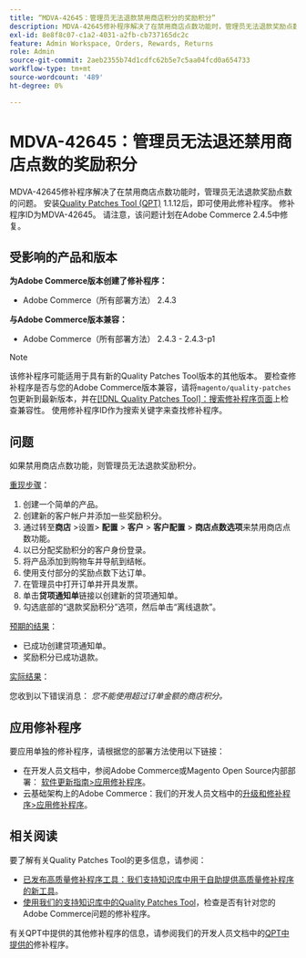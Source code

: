 ```yaml
---
title: “MDVA-42645：管理员无法退款禁用商店积分的奖励积分”
description: MDVA-42645修补程序解决了在禁用商店点数功能时，管理员无法退款奖励点数的问题。 安装[Quality Patches Tool (QPT)](/help/announcements/adobe-commerce-announcements/magento-quality-patches-released-new-tool-to-self-serve-quality-patches.md) 1.1.12后，即可使用此修补程序。 修补程序ID为MDVA-42645。 请注意，该问题计划在Adobe Commerce 2.4.5中修复。
exl-id: 8e8f8c07-c1a2-4031-a2fb-cb737165dc2c
feature: Admin Workspace, Orders, Rewards, Returns
role: Admin
source-git-commit: 2aeb2355b74d1cdfc62b5e7c5aa04fcd0a654733
workflow-type: tm+mt
source-wordcount: '489'
ht-degree: 0%

---
```


# MDVA-42645：管理员无法退还禁用商店点数的奖励积分

MDVA-42645修补程序解决了在禁用商店点数功能时，管理员无法退款奖励点数的问题。 安装[Quality Patches Tool (QPT)](/help/announcements/adobe-commerce-announcements/magento-quality-patches-released-new-tool-to-self-serve-quality-patches.md) 1.1.12后，即可使用此修补程序。 修补程序ID为MDVA-42645。 请注意，该问题计划在Adobe Commerce 2.4.5中修复。

## 受影响的产品和版本

**为Adobe Commerce版本创建了修补程序：**

* Adobe Commerce（所有部署方法） 2.4.3

**与Adobe Commerce版本兼容：**

* Adobe Commerce（所有部署方法） 2.4.3 - 2.4.3-p1

>[!NOTE]
>
>该修补程序可能适用于具有新的Quality Patches Tool版本的其他版本。 要检查修补程序是否与您的Adobe Commerce版本兼容，请将`magento/quality-patches`包更新到最新版本，并在[[!DNL Quality Patches Tool]：搜索修补程序页面](https://experienceleague.adobe.com/tools/commerce-quality-patches/index.html)上检查兼容性。 使用修补程序ID作为搜索关键字来查找修补程序。

## 问题

如果禁用商店点数功能，则管理员无法退款奖励积分。

<u>重现步骤</u>：

1. 创建一个简单的产品。
1. 创建新的客户帐户并添加一些奖励积分。
1. 通过转至&#x200B;**商店** >设置> **配置** > **客户** > **客户配置** > **商店点数选项**&#x200B;来禁用商店点数功能。
1. 以已分配奖励积分的客户身份登录。
1. 将产品添加到购物车并导航到结帐。
1. 使用支付部分的奖励点数下达订单。
1. 在管理员中打开订单并开具发票。
1. 单击&#x200B;**贷项通知单**&#x200B;链接以创建新的贷项通知单。
1. 勾选底部的“退款奖励积分”选项，然后单击“离线退款”**&#x200B;**。

<u>预期的结果</u>：

* 已成功创建贷项通知单。
* 奖励积分已成功退款。

<u>实际结果</u>：

您收到以下错误消息： *您不能使用超过订单金额的商店积分。*

## 应用修补程序

要应用单独的修补程序，请根据您的部署方法使用以下链接：

* 在开发人员文档中，参阅Adobe Commerce或Magento Open Source内部部署： [软件更新指南>应用修补程序](https://experienceleague.adobe.com/en/docs/commerce-operations/tools/quality-patches-tool/usage)。
* 云基础架构上的Adobe Commerce：我们的开发人员文档中的[升级和修补程序>应用修补程序](https://experienceleague.adobe.com/en/docs/commerce-cloud-service/user-guide/develop/upgrade/apply-patches)。

## 相关阅读

要了解有关Quality Patches Tool的更多信息，请参阅：

* [已发布高质量修补程序工具：我们支持知识库中用于自助提供高质量修补程序的新工具](/help/announcements/adobe-commerce-announcements/magento-quality-patches-released-new-tool-to-self-serve-quality-patches.md)。
* [使用我们的支持知识库中的Quality Patches Tool](/help/support-tools/patches-available-in-qpt-tool/check-patch-for-magento-issue-with-magento-quality-patches.md)，检查是否有针对您的Adobe Commerce问题的修补程序。

有关QPT中提供的其他修补程序的信息，请参阅我们的开发人员文档中的[QPT中提供的](https://experienceleague.adobe.com/tools/commerce-quality-patches/index.html)修补程序。
